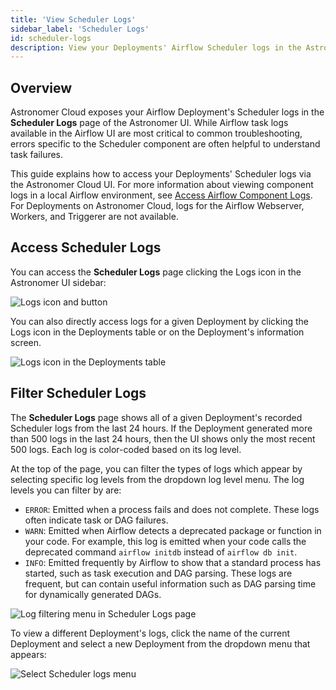 ```yaml
---
title: 'View Scheduler Logs'
sidebar_label: 'Scheduler Logs'
id: scheduler-logs
description: View your Deployments' Airflow Scheduler logs in the Astronomer Cloud UI.
---
```


## Overview

Astronomer Cloud exposes your Airflow Deployment's Scheduler logs in the **Scheduler Logs** page of the Astronomer UI. While Airflow task logs available in the Airflow UI are most critical to common troubleshooting, errors specific to the Scheduler component are often helpful to understand task failures.

This guide explains how to access your Deployments' Scheduler logs via the Astronomer Cloud UI. For more information about viewing component logs in a local Airflow environment, see [Access Airflow Component Logs](test-and-troubleshoot-locally.md#access-airflow-component-logs). For Deployments on Astronomer Cloud, logs for the Airflow Webserver, Workers, and Triggerer are not available.

## Access Scheduler Logs

You can access the **Scheduler Logs** page clicking the Logs icon in the Astronomer UI sidebar:

![Logs icon and button](/img/docs/log-location.png)

You can also directly access logs for a given Deployment by clicking the Logs icon in the Deployments table or on the Deployment's information screen.

![Logs icon in the Deployments table](/img/docs/deployment-log-button.png)

## Filter Scheduler Logs

The **Scheduler Logs** page shows all of a given Deployment's recorded Scheduler logs from the last 24 hours. If the Deployment generated more than 500 logs in the last 24 hours, then the UI shows only the most recent 500 logs. Each log is color-coded based on its log level.

At the top of the page, you can filter the types of logs which appear by selecting specific log levels from the dropdown log level menu. The log levels you can filter by are:

- `ERROR`: Emitted when a process fails and does not complete. These logs often indicate task or DAG failures.
- `WARN`: Emitted when Airflow detects a deprecated package or function in your code. For example, this log is emitted when your code calls the deprecated command `airflow initdb` instead of `airflow db init`. 
- `INFO`: Emitted frequently by Airflow to show that a standard process has started, such as task execution and DAG parsing. These logs are frequent, but can contain useful information such as DAG parsing time for dynamically generated DAGs.

![Log filtering menu in Scheduler Logs page](/img/docs/filter-logs.png)

To view a different Deployment's logs, click the name of the current Deployment and select a new Deployment from the dropdown menu that appears:

![Select Scheduler logs menu](/img/docs/select-deployment-logs.png)
